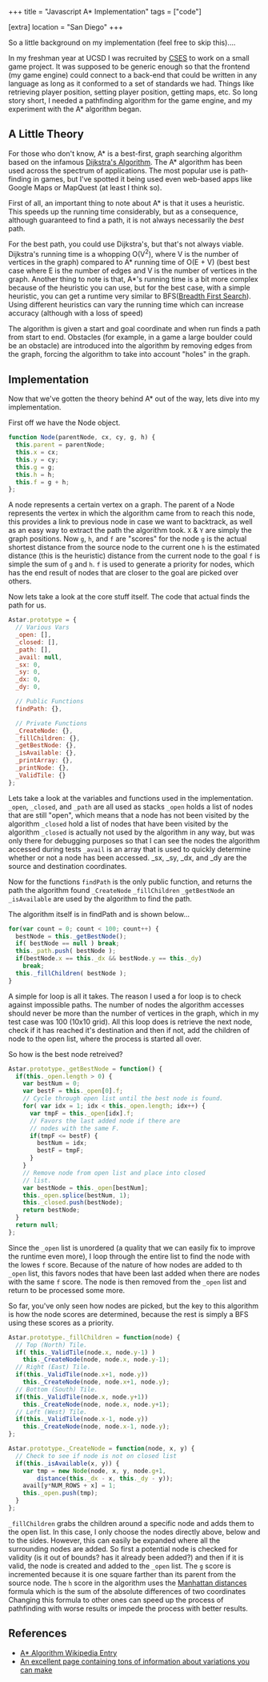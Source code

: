 +++
title = "Javascript A* Implementation"
tags = ["code"]

[extra]
location = "San Diego"
+++

So a little background on my implementation (feel free to skip this)....

In my freshman year at UCSD I was recruited by [CSES](http://cses.ucsd.edu)
to work on a small game project. It was supposed to be generic enough so
that the frontend (my game engine) could connect to a back-end that could
be written in any language as long as it conformed to a set of standards we
had. Things like retrieving player position, setting player position,
getting maps, etc. So long story short, I needed a pathfinding algorithm
for the game engine, and my experiment with the A* algorithm began.

<!-- more -->

## A Little Theory

For those who don't know, A* is a best-first, graph searching algorithm
based on the infamous [Dijkstra's
Algorithm](http://en.wikipedia.org/wiki/Dijkstra%27s_algorithm). The A*
algorithm has been used across the spectrum of applications. The most
popular use is path-finding in games, but I've spotted it being used even
web-based apps like Google Maps or MapQuest (at least I think so).

First of all, an important thing to note about A* is that it uses a
heuristic. This speeds up the running time considerably, but as a
consequence, although guaranteed to find a path, it is not always
necessarily the *best* path.

For the best path, you could use Dijkstra's, but that's not always viable.
Dijkstra's running time is a whopping O(V<sup>2</sup>), where V is the
number of vertices in the graph) compared to A* running time of O(E + V)
(best best case where E is the number of edges and V is the number of
vertices in the graph. Another thing to note is that, A\*'s running time is
a bit more complex because of the heuristic you can use, but for the best
case, with a simple heuristic, you can get a runtime very similar to
BFS([Breadth First Search](http://en.wikipedia.org/wiki/Breadth-first_search)).
Using different heuristics can vary the running time which can increase accuracy
(although with a loss of speed)

The algorithm is given a start and goal coordinate and when run finds a
path from start to end. Obstacles (for example, in a game a large boulder
could be an obstacle) are introduced into the algorithm by removing edges
from the graph, forcing the algorithm to take into account "holes" in the
graph.


## Implementation

Now that we've gotten the theory behind A* out of the way, lets dive into
my implementation.

First off we have the Node object.

``` javascript
function Node(parentNode, cx, cy, g, h) {
  this.parent = parentNode;
  this.x = cx;
  this.y = cy;
  this.g = g;
  this.h = h;
  this.f = g + h;
};
```

A node represents a certain vertex on a graph. The parent of a Node
represents the vertex in which the algorithm came from to reach this node,
this provides a link to previous node in case we want to backtrack, as well
as an easy way to extract the path the algorithm took. `X` & `Y` are simply
the graph positions. Now `g`, `h`, and `f` are "scores" for the node `g` is
the actual shortest distance from the source node to the current one `h` is
the estimated distance (this is the heuristic) distance from the current
node to the goal `f` is simple the sum of `g` and `h`. `f` is used to
generate a priority for nodes, which has the end result of nodes that are
closer to the goal are picked over others.

Now lets take a look at the core stuff itself. The code that actual finds
the path for us.

``` javascript
Astar.prototype = {
  // Various Vars
  _open: [],
  _closed: [],
  _path: [],
  _avail: null,
  _sx: 0,
  _sy: 0,
  _dx: 0,
  _dy: 0,

  // Public Functions
  findPath: {},

  // Private Functions
  _CreateNode: {},
  _fillChildren: {},
  _getBestNode: {},
  _isAvailable: {},
  _printArray: {},
  _printNode: {},
  _ValidTile: {}
};
```

Lets take a look at the variables and functions used in the implementation.
`_open`, `_closed`, and `_path` are all used as stacks `_open` holds a list
of nodes that are still "open", which means that a node has not been
visited by the algorithm `_closed` hold a list of nodes that have been
visited by the algorithm `_closed` is actually not used by the algorithm in
any way, but was only there for debugging purposes so that I can see the
nodes the algorithm accessed during tests `_avail` is an array that is used
to quickly determine whether or not a node has been accessed. _sx, _sy,
_dx, and _dy are the source and destination coordinates.

Now for the functions `findPath` is the only public function, and returns
the path the algorithm found `_CreateNode` `_fillChildren` `_getBestNode`
an `_isAvailable` are used by the algorithm to find the path.

The algorithm itself is in findPath and is shown below...
``` javascript
for(var count = 0; count < 100; count++) {
  bestNode = this._getBestNode();
  if( bestNode == null ) break;
  this._path.push( bestNode );
  if(bestNode.x == this._dx && bestNode.y == this._dy)
    break;
  this._fillChildren( bestNode );
}
```

A simple for loop is all it takes. The reason I used a for loop is to check
against impossible paths. The number of nodes the algorithm accesses should
never be more than the number of vertices in the graph, which in my test
case was 100 (10x10 grid). All this loop does is retrieve the next node,
check if it has reached it's destination and then if not, add the children
of node to the open list, where the process is started all over.

So how is the best node retreived?
``` javascript
Astar.prototype._getBestNode = function() {
  if(this._open.length > 0) {
    var bestNum = 0;
    var bestF = this._open[0].f;
    // Cycle through open list until the best node is found.
    for( var idx = 1; idx < this._open.length; idx++) {
      var tmpF = this._open[idx].f;
      // Favors the last added node if there are
      // nodes with the same F.
      if(tmpF <= bestF) {
        bestNum = idx;
        bestF = tmpF;
      }
    }
    // Remove node from open list and place into closed
    // list.
    var bestNode = this._open[bestNum];
    this._open.splice(bestNum, 1);
    this._closed.push(bestNode);
    return bestNode;
  }
  return null;
};
```

Since the `_open` list is unordered (a quality that we can easily fix to
improve the runtime even more), I loop through the entire list to find the
node with the lowes `f` score. Because of the nature of how nodes are
added to th `_open` list, this favors nodes that have been last added
when there are nodes with the same `f` score. The node is then removed
from the `_open` list and return to be processed some more.

So far, you've only seen how nodes are picked, but the key to this
algorithm is how the node scores are determined, because the rest is simply
a BFS using these scores as a priority.

``` javascript
Astar.prototype._fillChildren = function(node) {
  // Top (North) Tile.
  if( this._ValidTile(node.x, node.y-1) )
    this._CreateNode(node, node.x, node.y-1);
  // Right (East) Tile.
  if(this._ValidTile(node.x+1, node.y))
    this._CreateNode(node, node.x+1, node.y);
  // Bottom (South) Tile.
  if(this._ValidTile(node.x, node.y+1))
    this._CreateNode(node, node.x, node.y+1);
  // Left (West) Tile.
  if(this._ValidTile(node.x-1, node.y))
    this._CreateNode(node, node.x-1, node.y);
};

Astar.prototype._CreateNode = function(node, x, y) {
  // Check to see if node is not on closed list
  if(this._isAvailable(x, y)) {
    var tmp = new Node(node, x, y, node.g+1,
        distance(this._dx - x, this._dy - y));
    avail[y*NUM_ROWS + x] = 1;
    this._open.push(tmp);
  }
};
```

`_fillChildren` grabs the children around a specific node and adds them
to the open list. In this case, I only choose the nodes directly above,
below and to the sides. However, this can easily be expanded where all the
surrounding nodes are added. So first a potential node is checked for
validity (is it out of bounds? has it already been added?) and then if it
is valid, the node is created and added to the `_open` list. The `g`
score is incremented because it is one square farther than its parent from
the source node. The `h` score in the algorithm uses the [Manhattan
distances](http://en.wikipedia.org/wiki/Manhattan_distance) formula which
is the sum of the absolute differences of two coordinates Changing this
formula to other ones can speed up the process of pathfinding with worse
results or impede the process with better results.

## References

* [A* Algorithm Wikipedia Entry](http://en.wikipedia.org/wiki/A*_search_algorithm)
* [An excellent page containing tons of information about variations you can make](http://theory.stanford.edu/~amitp/GameProgramming/)
